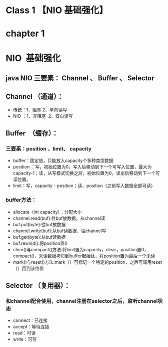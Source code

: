 # Class 1 【NIO  基础强化】

# chapter 1


# NIO  基础强化
## java NIO 三要素： Channel 、 Buffer 、 Selector
## Channel （通道）：

- 传统：1、阻塞 2、单向读写
- NIO ：1、非阻塞  2、双向读写
## Buffer  （缓存）：
### 三要素：position 、limit、 capacity

- buffer：固定值，只能放入capacity个多种类型数据
- position ：写，初始位置为0，写入后移动到下一个可写入位置，最大为capacity-1；读，从写模式切换之后，初始位置为0，读出后移动到下一个可读位置。
- limit：写，capacity - position；读，position（之前写入数据全部可读）
### buffer方法：

- allocate（int capacity）：分配大小
- channel.read(buf):往buf放数据，从channel读
- buf.put(byte):往buf放数据
- channel.write(buf):从buf读数据，往channel写
- buf.get(byte):从buf读数据
- buf.rewind():将position置0
- clear()与compact()方法:将limit置为capacity，clear，position置0，compact()，未读数据拷贝到buffer起始处，将position置为最后一个未读
- mark()与reset()方法:mark（）可标记一个特定的position，之后可调用reset（）回到该位置
## Selector （复用器）：
### 和channel配合使用，channel注册在selector之后，监听channel状态

- connect：已连接
- accept：等待连接
- read：可读
- write：可写
